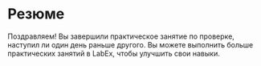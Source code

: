 # Резюме

Поздравляем! Вы завершили практическое занятие по проверке, наступил ли один день раньше другого. Вы можете выполнить больше практических занятий в LabEx, чтобы улучшить свои навыки.
